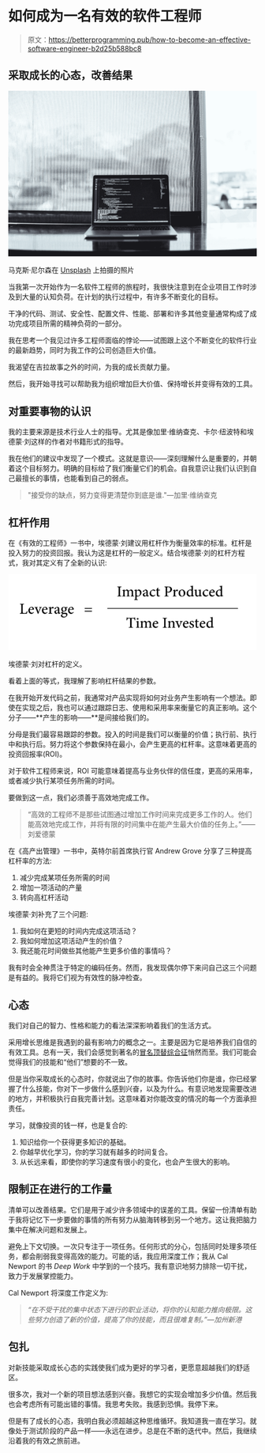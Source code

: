# 如何成为一名有效的软件工程师

> 原文：<https://betterprogramming.pub/how-to-become-an-effective-software-engineer-b2d25b588bc8>

## 采取成长的心态，改善结果

![](img/7dbdd86c7cadf6767c6c234d48424eae.png)

马克斯·尼尔森在 [Unsplash](https://unsplash.com/search/photos/software?utm_source=unsplash&utm_medium=referral&utm_content=creditCopyText) 上拍摄的照片

当我第一次开始作为一名软件工程师的旅程时，我很快注意到在企业项目工作时涉及到大量的认知负荷。在计划的执行过程中，有许多不断变化的目标。

干净的代码、测试、安全性、配置文件、性能、部署和许多其他变量通常构成了成功完成项目所需的精神负荷的一部分。

我在思考一个我见过许多工程师面临的悖论——试图跟上这个不断变化的软件行业的最新趋势，同时为我工作的公司创造巨大价值。

我渴望在吉拉故事之外的时间，为我的成长贡献力量。

然后，我开始寻找可以帮助我为组织增加巨大价值、保持增长并变得有效的工具。

## **对重要事物的认识**

我的主要来源是技术行业人士的指导。尤其是像加里·维纳查克、卡尔·纽波特和埃德蒙·刘这样的作者对书籍形式的指导。

我在他们的建议中发现了一个模式。这就是意识——深刻理解什么是重要的，并朝着这个目标努力。明确的目标给了我们衡量它们的机会。自我意识让我们认识到自己最擅长的事情，也能看到自己的弱点。

> "接受你的缺点，努力变得更清楚你到底是谁."—加里·维纳查克

## 杠杆作用

在《有效的工程师》一书中，埃德蒙·刘建议用杠杆作为衡量效率的标准。杠杆是投入努力的投资回报。我认为这是杠杆的一般定义。结合埃德蒙·刘的杠杆方程式，我对其定义有了全新的认识:

![](img/0eb8c4f10d6e5412eeed1a4a61fe3873.png)

埃德蒙·刘对杠杆的定义。

看着上面的等式，我理解了影响杠杆结果的参数。

在我开始开发代码之前，我通常对产品实现将如何对业务产生影响有一个想法。即使在实现之后，我也可以通过跟踪日志、使用和采用率来衡量它的真正影响。这个分子——**产生的影响——**是间接给我们的。

分母是我们最容易跟踪的参数。投入的时间是我们可以衡量的价值；执行前、执行中和执行后。努力将这个参数保持在最小，会产生更高的杠杆率。这意味着更高的投资回报率(ROI)。

对于软件工程师来说，ROI 可能意味着提高与业务伙伴的信任度，更高的采用率，或者减少执行某项任务所需的时间。

要做到这一点，我们必须善于高效地完成工作。

> “高效的工程师不是那些试图通过增加工作时间来完成更多工作的人。他们能高效地完成工作，并将有限的时间集中在能产生最大价值的任务上。”——刘爱德蒙

在《高产出管理》一书中，英特尔前首席执行官 Andrew Grove 分享了三种提高杠杆率的方法:

1.  减少完成某项任务所需的时间
2.  增加一项活动的产量
3.  转向高杠杆活动

埃德蒙·刘补充了三个问题:

1.  我如何在更短的时间内完成这项活动？
2.  我如何增加这项活动产生的价值？
3.  我还能花时间做些其他能产生更多价值的事情吗？

我有时会全神贯注于特定的编码任务。然而，我发现偶尔停下来问自己这三个问题是有益的。我将它们视为有效性的脉冲检查。

## 心态

我们对自己的智力、性格和能力的看法深深影响着我们的生活方式。

采用增长思维是我遇到的最有影响力的概念之一。主要是因为它是培养我们自信的有效工具。总有一天，我们会感觉到著名的[冒名顶替综合征](https://guide.freecodecamp.org/working-in-tech/imposter-syndrome/)悄然而至。我们可能会觉得我们的技能和“他们”想要的不一致。

但是当你采取成长的心态时，你就说出了你的故事。你告诉他们你是谁，你已经掌握了什么技能，你对下一步做什么感到兴奋，以及为什么。有意识地发现需要改进的地方，并积极执行自我完善计划。这意味着对你能改变的情况的每一个方面承担责任。

学习，就像投资的钱一样，也是复合的:

1.  知识给你一个获得更多知识的基础。
2.  你越早优化学习，你的学习就有越多的时间复合。
3.  从长远来看，即使你的学习速度有很小的变化，也会产生很大的影响。

## 限制正在进行的工作量

清单可以改善结果。它们是用于减少许多领域中的误差的工具。保留一份清单有助于我将记忆下一步要做的事情的所有努力从脑海转移到另一个地方。这让我把脑力集中在解决问题和发展上。

避免上下文切换。一次只专注于一项任务。任何形式的分心，包括同时处理多项任务，都会削弱我变得高效的能力。可能的话，我应用深度工作；我从 Cal Newport 的书 *Deep Work* 中学到的一个技巧。我有意识地努力排除一切干扰，致力于发展掌控能力。

Cal Newport 将深度工作定义为:

> *“在不受干扰的集中状态下进行的职业活动，将你的认知能力推向极限。这些努力创造了新的价值，提高了你的技能，而且很难复制。”—加州新港*

## 包扎

对新技能采取成长心态的实践使我们成为更好的学习者，更愿意超越我们的舒适区。

很多次，我对一个新的项目想法感到兴奋。我想它的实现会增加多少价值。然后我也会考虑所有可能出错的事情。我思考失败。我感到恐惧。我停下来。

但是有了成长的心态，我明白我必须超越这种思维循环。我知道我一直在学习。就像处于测试阶段的产品一样——永远在进步。总是在不断的迭代中。然后，我继续沿着我的有效之旅前进。